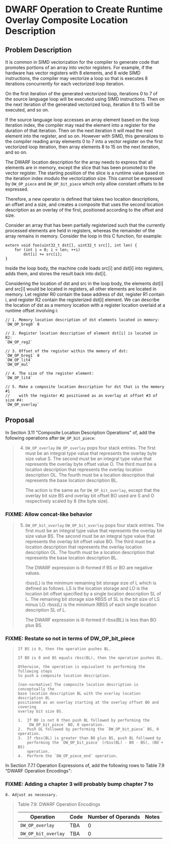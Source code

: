 # DWARF Operation to Create Runtime Overlay Composite Location Description

## Problem Description

It is common in SIMD vectorization for the compiler to generate code that
promotes portions of an array into vector registers. For example, if the
hardware has vector registers with 8 elements, and 8 wide SIMD instructions, the
compiler may vectorize a loop so that is executes 8 iterations concurrently for
each vectorized loop iteration.

On the first iteration of the generated vectorized loop, iterations 0 to 7 of
the source language loop will be executed using SIMD instructions. Then on the
next iteration of the generated vectorized loop, iteration 8 to 15 will be
executed, and so on.

If the source language loop accesses an array element based on the
loop iteration index, the compiler may read the element into a
register for the duration of that iteration. Then on the next
iteration it will read the next element into the register, and so
on. However with SIMD, this generalizes to the compiler reading array
elements 0 to 7 into a vector register on the first vectorized loop
iteration, then array elements 8 to 15 on the next iteration, and so
on.

The DWARF location description for the array needs to express that all elements
are in memory, except the slice that has been promoted to the vector register.
The starting position of the slice is a runtime value based on the iteration
index modulo the vectorization size. This cannot be expressed by `DW_OP_piece`
and `DW_OP_bit_piece` which only allow constant offsets to be expressed.

Therefore, a new operator is defined that takes two location
descriptions, an offset and a size, and creates a composite that uses
the second location description as an overlay of the first, positioned
according to the offset and size.

Consider an array that has been partially registerized such that the currently
processed elements are held in registers, whereas the remainder of the array
remains in memory. Consider the loop in this C function, for example:

    extern void foo(uint32_t dst[], uint32_t src[], int len) {
        for (int i = 0; i < len; ++i)
            dst[i] += src[i];
    }

Inside the loop body, the machine code loads src[i] and dst[i] into registers,
adds them, and stores the result back into dst[i].

Considering the location of dst and src in the loop body, the elements dst[i]
and src[i] would be located in registers, all other elements are located in
memory. Let register R0 contain the base address of dst, register R1 contain i,
and register R2 contain the registerized dst[i] element. We can describe the
location of dst as a memory location with a register location overlaid at a
runtime offset involving i:

    // 1. Memory location description of dst elements located in memory:
    `DW_OP_breg0` 0

    // 2. Register location description of element dst[i] is located in R2:
    `DW_OP_reg2`

    // 3. Offset of the register within the memory of dst:
    `DW_OP_breg1` 0
    `DW_OP_lit4`
    `DW_OP_mul`

    // 4. The size of the register element:
    `DW_OP_lit4`

    // 5. Make a composite location description for dst that is the memory #1
    //    with the register #2 positioned as an overlay at offset #3 of size #4:
    `DW_OP_overlay`

## Proposal

In Section 3.11 "Composite Location Description Operations" of, add
the following operations after `DW_OP_bit_piece`:

> 4.  `DW_OP_overlay`
>     `DW_OP_overlay` pops four stack entries. The first must be an integral
>     type value that represents the overlay byte size value S. The second
>     must be an integral type value that represents the overlay byte offset
>     value O. The third must be a location description that represents the
>     overlay location description OL. The fourth must be a location
>     description that represents the base location description BL.
>
>     The action is the same as for `DW_OP_bit_overlay`, except that the overlay
>     bit size BS and overlay bit offset BO used are S and O respectively
>     scaled by 8 (the byte size).

### FIXME: Allow concat-like behavior

> 5.  `DW_OP_bit_overlay`
>     `DW_OP_bit_overlay` pops four stack entries. The first must be an integral
>     type value that represents the overlay bit size value BS. The second
>     must be an integral type value that represents the overlay bit offset
>     value BO. The third must be a location description that represents the
>     overlay location description OL. The fourth must be a location
>     description that represents the base location description BL.
>
>     The DWARF expression is ill-formed if BS or BO are negative values.
>
>     rbss(L) is the minimum remaining bit storage size of L which is defined
>     as follows. LS is the location storage and LO is the location bit offset
>     specified by a single location description SL of L. The remaining bit
>     storage size RBSS of SL is the bit size of LS minus LO. rbss(L) is the
>     minimum RBSS of each single location description SL of L.
>
>     The DWARF expression is ill-formed if rbss(BL) is less than BO plus BS.

### FIXME: Restate so not in terms of DW_OP_bit_piece

>     If BS is 0, then the operation pushes BL.
>
>     If BO is 0 and BS equals rbss(BL), then the operation pushes OL.
>
>     Otherwise, the operation is equivalent to performing the following steps
>     to push a composite location description.
>
>     [non-normative] The composite location description is conceptually the
>     base location description BL with the overlay location description OL
>     positioned as an overlay starting at the overlay offset BO and covering
>     overlay bit size BS.
>
>     1.  If BO is not 0 then push BL followed by performing the
>         `DW_OP_bit_piece` BO, 0 operation.
>     2.  Push OL followed by performing the `DW_OP_bit_piece` BS, 0 operation.
>     3.  If rbss(BL) is greater than BO plus BS, push BL followed by
>         performing the `DW_OP_bit_piece` (rbss(BL) - BO - BS), (BO + BS)
>         operation.
>     4.  Perform the `DW_OP_piece_end` operation.

In Section 7.7.1 Operation Expressions of, add the following
rows to Table 7.9 "DWARF Operation Encodings":

### FIXME: Adding a chapter 3 will probably bump chapter 7 to
    8. Adjust as necessary.

> Table 7.9: DWARF Operation Encodings
>
> | Operation                          | Code  | Number of Operands | Notes |
> | ---------------------------------- | ----- | ------------------ | ----- |
> | `DW_OP_overlay`                    | TBA   | 0                  |       |
> | `DW_OP_bit_overlay`                | TBA   | 0                  |       |
